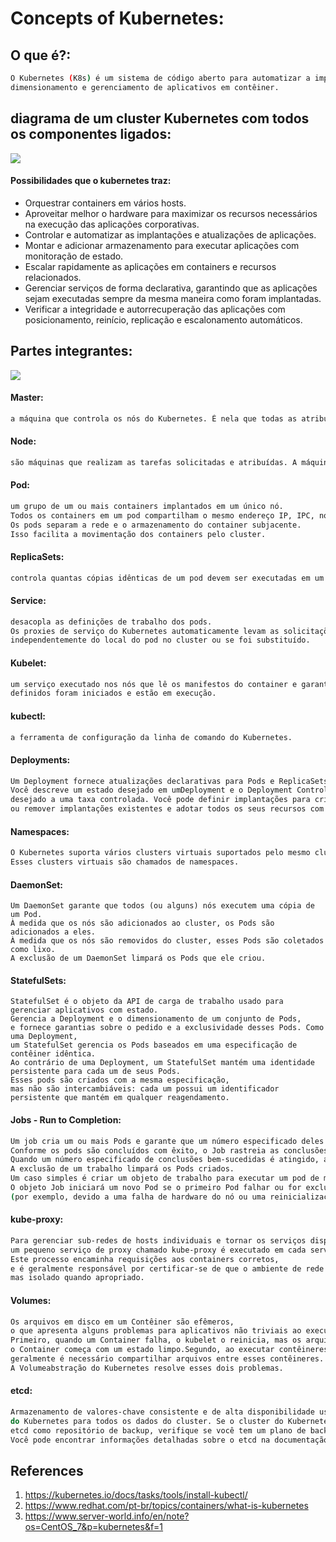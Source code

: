 # Concepts of Kubernetes:

## O que é?:

```bash
O Kubernetes (K8s) é um sistema de código aberto para automatizar a implatação, 
dimensionamento e gerenciamento de aplicativos em contêiner.
```
## diagrama de um cluster Kubernetes com todos os componentes ligados:

![](https://d33wubrfki0l68.cloudfront.net/7016517375d10c702489167e704dcb99e570df85/7bb53/images/docs/components-of-kubernetes.png)


#### Possibilidades que o kubernetes traz:

* Orquestrar containers em vários hosts.
* Aproveitar melhor o hardware para maximizar os recursos necessários na execução das aplicações corporativas.
* Controlar e automatizar as implantações e atualizações de aplicações.
* Montar e adicionar armazenamento para executar aplicações com monitoração de estado.
* Escalar rapidamente as aplicações em containers e recursos relacionados.
* Gerenciar serviços de forma declarativa, garantindo que as aplicações sejam executadas sempre da mesma maneira como foram implantadas.
* Verificar a integridade e autorrecuperação das aplicações com posicionamento, reinício, replicação e escalonamento automáticos.

## Partes integrantes: 

![](https://www.redhat.com/cms/managed-files/kubernetes-diagram-2-824x437.png)


#### Master:

```bash
a máquina que controla os nós do Kubernetes. É nela que todas as atribuições de tarefas se originam.
```

#### Node:

```bash
são máquinas que realizam as tarefas solicitadas e atribuídas. A máquina mestre do Kubernetes controla os nós.
```

#### Pod: 

```bash
um grupo de um ou mais containers implantados em um único nó. 
Todos os containers em um pod compartilham o mesmo endereço IP, IPC, nome do host e outros recursos.
Os pods separam a rede e o armazenamento do container subjacente. 
Isso facilita a movimentação dos containers pelo cluster.
```

#### ReplicaSets: 

```bash
controla quantas cópias idênticas de um pod devem ser executadas em um determinado local do cluster.
```

#### Service:

```bash
desacopla as definições de trabalho dos pods. 
Os proxies de serviço do Kubernetes automaticamente levam as solicitações de serviço para o pod correto, 
independentemente do local do pod no cluster ou se foi substituído.
```

#### Kubelet: 

```bash
um serviço executado nos nós que lê os manifestos do container e garante que os containers
definidos foram iniciados e estão em execução.
```

#### kubectl: 

```bash
a ferramenta de configuração da linha de comando do Kubernetes.
```

#### Deployments:

```bash
Um Deployment fornece atualizações declarativas para Pods e ReplicaSets.
Você descreve um estado desejado em umDeployment e o Deployment Controller altera o estado real para o estado
desejado a uma taxa controlada. Você pode definir implantações para criar novos ReplicaSets
ou remover implantações existentes e adotar todos os seus recursos com novas implantações.
```
#### Namespaces:

```bash
O Kubernetes suporta vários clusters virtuais suportados pelo mesmo cluster físico. 
Esses clusters virtuais são chamados de namespaces.
```

#### DaemonSet:

```
Um DaemonSet garante que todos (ou alguns) nós executem uma cópia de um Pod. 
À medida que os nós são adicionados ao cluster, os Pods são adicionados a eles. 
À medida que os nós são removidos do cluster, esses Pods são coletados como lixo. 
A exclusão de um DaemonSet limpará os Pods que ele criou.
```
#### StatefulSets:

```
StatefulSet é o objeto da API de carga de trabalho usado para gerenciar aplicativos com estado.
Gerencia a Deployment e o dimensionamento de um conjunto de Pods, 
e fornece garantias sobre o pedido e a exclusividade desses Pods. Como uma Deployment, 
um StatefulSet gerencia os Pods baseados em uma especificação de contêiner idêntica. 
Ao contrário de uma Deployment, um StatefulSet mantém uma identidade persistente para cada um de seus Pods. 
Esses pods são criados com a mesma especificação, 
mas não são intercambiáveis: cada um possui um identificador persistente que mantém em qualquer reagendamento.
```

#### Jobs - Run to Completion:

```bash
Um job cria um ou mais Pods e garante que um número especificado deles seja encerrado com êxito.
Conforme os pods são concluídos com êxito, o Job rastreia as conclusões bem-sucedidas.
Quando um número especificado de conclusões bem-sucedidas é atingido, a tarefa (ou seja, Trabalho) é concluída.
A exclusão de um trabalho limpará os Pods criados.
Um caso simples é criar um objeto de trabalho para executar um pod de maneira confiável até a conclusão.
O objeto Job iniciará um novo Pod se o primeiro Pod falhar ou for excluído
(por exemplo, devido a uma falha de hardware do nó ou uma reinicialização do nó).

```

#### kube-proxy:

```bash
Para gerenciar sub-redes de hosts individuais e tornar os serviços disponíveis para outros componentes, 
um pequeno serviço de proxy chamado kube-proxy é executado em cada servidor de node. 
Este processo encaminha requisições aos containers corretos, 
e é geralmente responsável por certificar-se de que o ambiente de rede é previsível e acessível, 
mas isolado quando apropriado.
```

#### Volumes:

```bash
Os arquivos em disco em um Contêiner são efêmeros, 
o que apresenta alguns problemas para aplicativos não triviais ao executar em Contêineres. 
Primeiro, quando um Container falha, o kubelet o reinicia, mas os arquivos são perdidos 
o Container começa com um estado limpo.Segundo, ao executar contêineres juntos Pod, 
geralmente é necessário compartilhar arquivos entre esses contêineres. 
A Volumeabstração do Kubernetes resolve esses dois problemas.
```

#### etcd:

```bash
Armazenamento de valores-chave consistente e de alta disponibilidade usado como armazenamento de apoio
do Kubernetes para todos os dados do cluster. Se o cluster do Kubernetes usa o 
etcd como repositório de backup, verifique se você tem um plano de backup para esses dados.
Você pode encontrar informações detalhadas sobre o etcd na documentação oficial.
```

## References

1. https://kubernetes.io/docs/tasks/tools/install-kubectl/
1. https://www.redhat.com/pt-br/topics/containers/what-is-kubernetes
1. https://www.server-world.info/en/note?os=CentOS_7&p=kubernetes&f=1